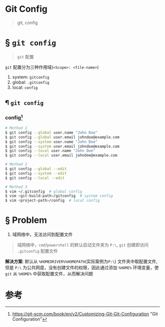 # Git Config

> git, config

# &sect; `git config`

> `git` 配置

`git` 配置分为三种作用域(`<Scope>: <file-name>`)

1. system: `gitconfig`
2. global: `.gitconfig`
3. local: `config`

## &para; `git config`

### config[^1]

```bash
# Method 1
$ git config --global user.name "John Doe"
$ git config --global user.email johndoe@example.com
$ git config --system user.name "John Doe"
$ git config --system user.email johndoe@example.com
$ git config --local user.name "John Doe"
$ git config --local user.email johndoe@example.com

# Method 2
$ git config --global --edit
$ git config --system --edit
$ git config --local --edit

# Method 3
$ vim ~/.gitconfig  # global config
$ vim <git-build-path>/gitconfig  # system config
$ vim <project-path>/config  # local config
```

# &sect; Problem

1. 域网络中，无法访问到配置文件

> 域网络中，`cmd`/`powershell` 的默认启动文件夹为 `P:\`, `git` 创建即访问 `.gitconfig` 配置文件

**解决方案**: 默认从 `%HOMEDRIVER%%HOMEPATH`(实际案例为`P:\`) 文件夹中取配置文件, 但是 `P:\` 为公共网盘，没有创建文件的权限，因此通过添加 `%HOME%` 环境变量，使 `git` 从 `%HOME%` 中获取配置文件，从而解决问题

# 参考

[^1]: https://git-scm.com/book/en/v2/Customizing-Git-Git-Configuration "Git Configuration"
